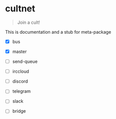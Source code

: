 # cultnet

> Join a cult!

This is documentation and a stub for meta-package

- [x] bus
- [x] master
- [ ] send-queue
- [ ] irccloud
- [ ] discord
- [ ] telegram
- [ ] slack
- [ ] bridge

